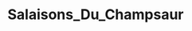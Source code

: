 ---
title: "Salaisons_Du_Champsaur"
url: /saint-laurent-du-c/salaisons_du_champsaur/
shop: Metzgerei
---